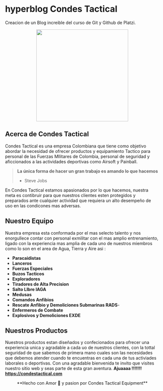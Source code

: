 # hyperblog Condes Tactical
Creacion de un Blog increible del curso de Git y Github de Platzi.
<p align="center"><img src="https://i.imgur.com/MlEKGwS.png" width="300"></p>

## Acerca de Condes Tactical

Condes Tactical es una empresa Colombiana que tiene como objetivo abordar la necesidad de ofrecer productos y equipamiento Tactico para personal de las Fuerzas MIlitares de Colombia, personal de seguridad y aficcionados a las actividades deportivas como Airsoft y Painball.

> **La única forma de hacer un gran trabajo es amando lo que hacemos**
> - Steve Jobs

En Condes Tactical estamos apasionados por lo que hacemos, nuestra meta es contibruir para que nuestros clientes esten protegidos y preparados ante cualquier actividad que requiera un alto desempeño de uso en las condicones mas adversas.

## Nuestro Equipo

Nuestra empresa esta conformada por el mas selecto talento y nos enorgullece contar con personal exmilitar con el mas amplio entrenamiento, ligado con la experiencia mas amplia de cada uno de nuestros miembros como lo son en el area de Agua, Tierra y Aire asi :
- **Paracaidistas**
- **Lanceros**
- **Fuerzas Especiales**
- **Buzos Tacticos**
- **Exploradores**
- **Tiradores de Alta Precision**
- **Salto LIbre IAGA**
- **Medusas**
- **Comandos Anfibios**
- **Rescate Anfibio y Demoliciones Submarinas RADS**-
- **Enfermeros de Combate**
- **Explosivos y Demoliciones EXDE**

## Nuestros Productos

Nuestros productos estan diseñados y confecionados para ofrecer una experiencia unica y agradable a cada uo de nuestros clientes, con la tottal seguridad de que sabemos de primera mano cuales son las necesidades que debemos atender cuando te encuentras en cada una de tus activiades laborales o deportivas. 
Con una agradable bienvenida te invito que visites nuestro sitio web y seas parte de esta gran aventura. **Ajuaaaa !!!!!!!**
**https://condestactical.com**
<p align="center">
**Hecho con Amor 💚 y pasion por Condes Tactical Equipment**
</p>